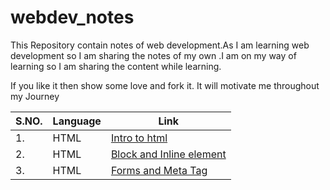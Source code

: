 # webdev_notes

This Repository contain notes of web development.As I am learning web development so I am sharing the notes of my own .I am on my way of learning so I am sharing the content while learning.

If you like it then show some love and fork it. It will motivate me throughout my Journey
 
|S.NO.|Language|Link|
|------|-------|-----|
|1.|HTML|<a href="https://github.com/iscifacts/webdev_notes/blob/master/Intro%20to%20HTML.pdf">Intro to html</a>|
|2.|HTML|<a href="https://github.com/iscifacts/webdev_notes/blob/master/block%20and%20inline%20in%20html.pdf">Block and Inline element</a>|
|3.|HTML|<a href="https://github.com/iscifacts/webdev_notes/blob/master/forms%20and%20meta%20tag%20in%20html.pdf">Forms and Meta Tag</a>|
